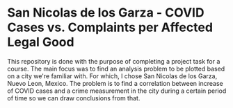 # San Nicolas de los Garza - COVID Cases vs. Complaints per Affected Legal Good

This repository is done with the purpose of completing a project task for a course. The main focus was to find an analysis problem to be plotted based on a city we're familiar with. For which, I chose San Nicolas de los Garza, Nuevo Leon, Mexico.
The problem is to find a correlation between increase of COVID cases and a crime measurement in the city during a certain period of time so we can draw conclusions from that.
